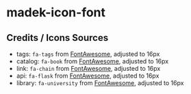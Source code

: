 # madek-icon-font

## Credits / Icons Sources

- tags: `fa-tags` from [FontAwesome], adjusted to 16px
- catalog: `fa-book` from [FontAwesome], adjusted to 16px
- link: `fa-chain` from [FontAwesome], adjusted to 16px
- api: `fa-flask` from [FontAwesome], adjusted to 16px
- library: `fa-university` from [FontAwesome], adjusted to 16px

[FontAwesome]: http://fontawesome.io/
